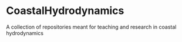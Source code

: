 # CoastalHydrodynamics
A collection of repositories meant for teaching and research in coastal hydrodynamics
